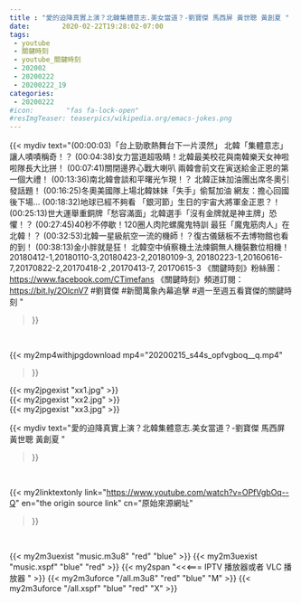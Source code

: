 ```yaml
---
title : "愛的迫降真實上演？北韓集體意志.美女當道？-劉寶傑 馬西屏 黃世聰 黃創夏 "
date:        2020-02-22T19:28:02-07:00
tags:
 - youtube
 - 關鍵時刻
 - youtube_關鍵時刻
 - 202002
 - 20200222
 - 20200222_19
categories:
 - 20200222
#icon:        "fas fa-lock-open"
#resImgTeaser: teaserpics/wikipedia.org/emacs-jokes.png
---
```


{{< mydiv text="(00:00:03)「台上勁歌熱舞台下一片漠然」 北韓「集體意志」讓人嘖嘖稱奇！？ (00:04:38)女力當道超吸睛！北韓最美校花與南韓樂天女神啦啦隊長大比拼！ (00:07:41)關閉邊界心戰大喇叭 兩韓會前文在寅送給金正恩的第一個大禮！ (00:13:36)南北韓會談和平曙光乍現！？ 北韓正妹加油團出席冬奧引發話題！ (00:16:25)冬奧美國隊上場北韓妹妹「失手」偷幫加油 網友：擔心回國後下場… (00:18:32)地球已經不夠看 「銀河節」生日的宇宙大將軍金正恩？！ (00:25:13)世大運舉重銅牌「愁容滿面」北韓選手「沒有金牌就是神主牌」恐懼！？ (00:27:45)40秒不停歇！120圈人肉陀螺魔鬼特訓 最狂「魔鬼筋肉人」在北韓！？ (00:32:53)北韓一星級航空一流的機師！？復古儀錶板不去博物館也看的到！ (00:38:13)金小胖就是狂！ 北韓空中偵察機土法煉鋼無人機裝數位相機！  20180412-1,20180110-3,20180423-2,20180109-3, 20180223-1,20160616-7,20170822-2,20170418-2 ,20170413-7, 20170615-3  《關鍵時刻》粉絲團：https://www.facebook.com/CTimefans 《關鍵時刻》頻道訂閱：https://bit.ly/2OlcnV7  #劉寶傑 #新聞萬象內幕追擊 #週一至週五看寶傑的關鍵時刻 "
>}}
<br>


{{< my2mp4withjpgdownload mp4="20200215_s44s_opfvgboq__q.mp4"
>}}

{{< my2jpgexist "xx1.jpg" >}}<br>
{{< my2jpgexist "xx2.jpg" >}}<br>
{{< my2jpgexist "xx3.jpg" >}}<br>



{{< mydiv text="愛的迫降真實上演？北韓集體意志.美女當道？-劉寶傑 馬西屏 黃世聰 黃創夏 "
>}}
<br>

{{< my2linktextonly link="https://www.youtube.com/watch?v=OPfVgbOq--Q"
en="the origin source link" cn="原始來源網址"
>}}


<br>

{{< my2m3uexist "music.m3u8" "red"  "blue" >}} {{< my2m3uexist "music.xspf" "blue" "red"  >}} {{< my2span "<<<=== IPTV 播放器或者 VLC 播放器 " >}} {{< my2m3uforce "/all.m3u8" "red"  "blue" "M" >}} {{< my2m3uforce "/all.xspf" "blue" "red"  "X" >}} 
